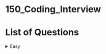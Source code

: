 # 150_Coding_Interview

# List of Questions
<!-- TABLE OF CONTENTS -->
<details>
  <summary>Easy</summary>
  <ol>
    <li><a href="#Merged_Sorted_Array">Merged Sorted Array
    </a></li>
    <li><a href="#Remove_Element">Remove Element
    </a></li>
    <li><a href="#Remove_Duplicates_from_Sorted_Array">Remove Duplicates from Sorted Array
    </a></li>
    <li><a href="#Majority_Element">Majority Element
    </a></li>
    <li><a href="#Best_Time_To_Buy_Sell_Stock">Best Time to Buy and Sell Stock
    </a></li>
    <li><a href="#Roman_To_Integer">Roman To Integer
    </a></li>
    <li><a href="#Length_of_Last_Word">Length of Last Word
    </a></li>
    <li><a href="#Longest_Common_Prefix">Longest Common Prefix
    </a></li>
    <li><a href="#First_Occurence_in_a_String">Find the Index of the First Occurrence in a String
    </a></li>
  </ol>
</details>